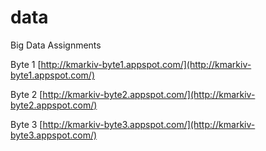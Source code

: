 # data
Big Data Assignments

Byte 1
[http://kmarkiv-byte1.appspot.com/](http://kmarkiv-byte1.appspot.com/)

Byte 2
[http://kmarkiv-byte2.appspot.com/](http://kmarkiv-byte2.appspot.com/)

Byte 3
[http://kmarkiv-byte3.appspot.com/](http://kmarkiv-byte3.appspot.com/)
